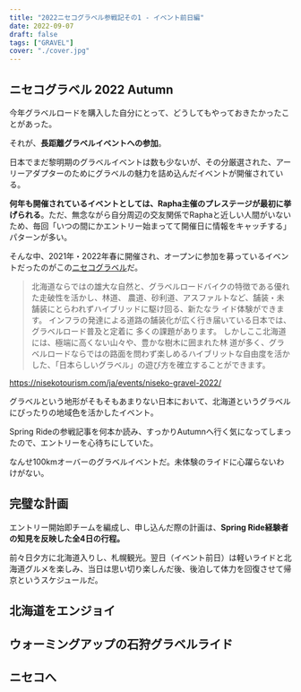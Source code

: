 ```yaml
---
title: "2022ニセコグラベル参戦記その1 - イベント前日編"
date: 2022-09-07
draft: false
tags: ["GRAVEL"]
cover: "./cover.jpg"
---
```


## ニセコグラベル 2022 Autumn

<LinkBox url="https://nisekogravel.com/" />

今年グラベルロードを購入した自分にとって、どうしてもやっておきたかったことがあった。

それが、**長距離グラベルイベントへの参加**。

日本でまだ黎明期のグラベルイベントは数も少ないが、その分厳選された、アーリーアダプターのためにグラベルの魅力を詰め込んだイベントが開催されている。

**何年も開催されているイベントとしては、Rapha主催のプレステージが最初に挙げられる**。ただ、無念ながら自分周辺の交友関係でRaphaと近しい人間がいないため、毎回「いつの間にかエントリー始まってて開催日に情報をキャッチする」パターンが多い。

そんな中、2021年・2022年春に開催され、オープンに参加を募っているイベントだったのがこの[ニセコグラベル](https://nisekogravel.com/)だ。

> 北海道ならではの雄大な自然と、グラベルロードバイクの特徴である優れた走破性を活かし、林道、 農道、砂利道、アスファルトなど、舗装・未舗装にとらわれずハイブリッドに駆け回る、新たなラ イド体験ができます。 インフラの発達による道路の舗装化が広く行き届いている日本では、グラベルロード普及と定着に 多くの課題があります。 しかしここ北海道には、極端に高くない山々や、豊かな樹木に囲まれた林 道が多く、グラベルロードならではの路面を問わず楽しめるハイブリットな自由度を活かした、「日本らしいグラベル」の遊び方を確立することができます。

<https://nisekotourism.com/ja/events/niseko-gravel-2022/>

グラベルという地形がそもそもあまりない日本において、北海道というグラベルにぴったりの地域色を活かしたイベント。

Spring Rideの参戦記事を何本か読み、すっかりAutumnへ行く気になってしまったので、エントリーを心待ちにしていた。

なんせ100kmオーバーのグラベルイベントだ。未体験のライドに心躍らないわけがない。

## 完璧な計画

エントリー開始即チームを編成し、申し込んだ際の計画は、**Spring Ride経験者の知見を反映した全4日の行程。**

前々日夕方に北海道入りし、札幌観光。翌日（イベント前日）は軽いライドと北海道グルメを楽しみ、当日は思い切り楽しんだ後、後泊して体力を回復させて帰京というスケジュールだ。

## 北海道をエンジョイ

## ウォーミングアップの石狩グラベルライド

## ニセコへ

